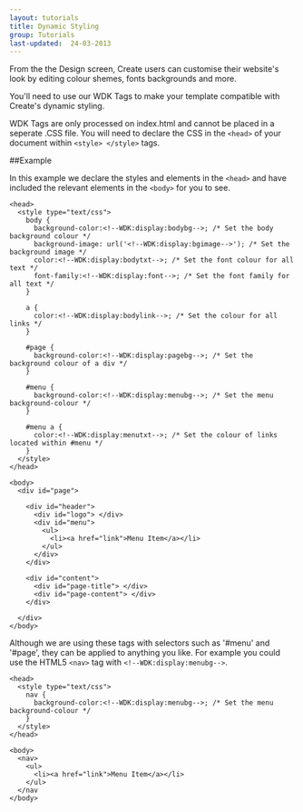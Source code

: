 ```yaml
---
layout: tutorials
title: Dynamic Styling
group: Tutorials
last-updated:  24-03-2013
---
```


From the the Design screen, Create users can customise their website's look by editing colour shemes, fonts backgrounds and more.

You'll need to use our WDK Tags to make your template compatible with Create's dynamic styling.

WDK Tags are only processed on index.html and cannot be placed in a seperate .CSS file. You will need to declare the CSS in the `<head>` of your document within `<style> </style>` tags.

##Example

In this example we declare the styles and elements in the `<head>` and have included the relevant elements in the `<body>` for you to see.

```
<head>
  <style type="text/css">
    body {
      background-color:<!--WDK:display:bodybg-->; /* Set the body background colour */
      background-image: url('<!--WDK:display:bgimage-->'); /* Set the background image */
      color:<!--WDK:display:bodytxt-->; /* Set the font colour for all text */
      font-family:<!--WDK:display:font-->; /* Set the font family for all text */
    }

    a {
      color:<!--WDK:display:bodylink-->; /* Set the colour for all links */
    }

    #page {
      background-color:<!--WDK:display:pagebg-->; /* Set the background colour of a div */
    }

    #menu {
      background-color:<!--WDK:display:menubg-->; /* Set the menu background-colour */
    }

    #menu a {
      color:<!--WDK:display:menutxt-->; /* Set the colour of links located within #menu */
    }
  </style>
</head>

<body>
  <div id="page">

    <div id="header">
      <div id="logo"> </div>
      <div id="menu">
        <ul>
          <li><a href="link">Menu Item</a></li>
        </ul>
      </div>
    </div>

    <div id="content">
      <div id="page-title"> </div>
      <div id="page-content"> </div>
    </div>

  </div>
</body>
```

Although we are using these tags with selectors such as '#menu' and '#page', they can be applied to anything you like. For example you could use the HTML5 `<nav>` tag with `<!--WDK:display:menubg-->`.

```
<head>
  <style type="text/css">
    nav {
      background-color:<!--WDK:display:menubg-->; /* Set the menu background-colour */
    }
  </style>
</head>

<body>
  <nav>
    <ul>
      <li><a href="link">Menu Item</a></li>
    </ul>
  </nav
</body>
```